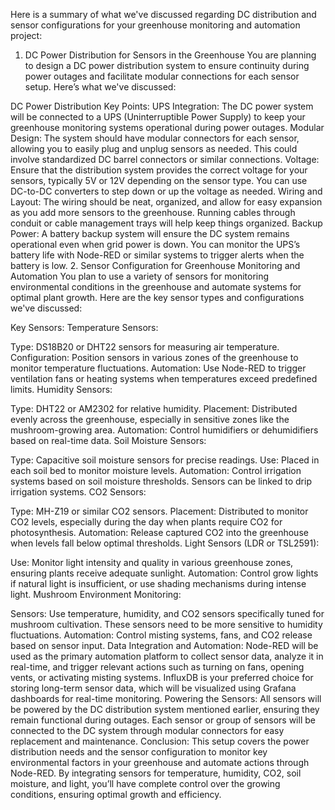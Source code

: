 Here is a summary of what we've discussed regarding DC distribution and sensor configurations for your greenhouse monitoring and automation project:

1. DC Power Distribution for Sensors in the Greenhouse
You are planning to design a DC power distribution system to ensure continuity during power outages and facilitate modular connections for each sensor setup. Here’s what we've discussed:

DC Power Distribution Key Points:
UPS Integration: The DC power system will be connected to a UPS (Uninterruptible Power Supply) to keep your greenhouse monitoring systems operational during power outages.
Modular Design: The system should have modular connectors for each sensor, allowing you to easily plug and unplug sensors as needed. This could involve standardized DC barrel connectors or similar connections.
Voltage: Ensure that the distribution system provides the correct voltage for your sensors, typically 5V or 12V depending on the sensor type. You can use DC-to-DC converters to step down or up the voltage as needed.
Wiring and Layout: The wiring should be neat, organized, and allow for easy expansion as you add more sensors to the greenhouse. Running cables through conduit or cable management trays will help keep things organized.
Backup Power: A battery backup system will ensure the DC system remains operational even when grid power is down. You can monitor the UPS’s battery life with Node-RED or similar systems to trigger alerts when the battery is low.
2. Sensor Configuration for Greenhouse Monitoring and Automation
You plan to use a variety of sensors for monitoring environmental conditions in the greenhouse and automate systems for optimal plant growth. Here are the key sensor types and configurations we've discussed:

Key Sensors:
Temperature Sensors:

Type: DS18B20 or DHT22 sensors for measuring air temperature.
Configuration: Position sensors in various zones of the greenhouse to monitor temperature fluctuations.
Automation: Use Node-RED to trigger ventilation fans or heating systems when temperatures exceed predefined limits.
Humidity Sensors:

Type: DHT22 or AM2302 for relative humidity.
Placement: Distributed evenly across the greenhouse, especially in sensitive zones like the mushroom-growing area.
Automation: Control humidifiers or dehumidifiers based on real-time data.
Soil Moisture Sensors:

Type: Capacitive soil moisture sensors for precise readings.
Use: Placed in each soil bed to monitor moisture levels.
Automation: Control irrigation systems based on soil moisture thresholds. Sensors can be linked to drip irrigation systems.
CO2 Sensors:

Type: MH-Z19 or similar CO2 sensors.
Placement: Distributed to monitor CO2 levels, especially during the day when plants require CO2 for photosynthesis.
Automation: Release captured CO2 into the greenhouse when levels fall below optimal thresholds.
Light Sensors (LDR or TSL2591):

Use: Monitor light intensity and quality in various greenhouse zones, ensuring plants receive adequate sunlight.
Automation: Control grow lights if natural light is insufficient, or use shading mechanisms during intense light.
Mushroom Environment Monitoring:

Sensors: Use temperature, humidity, and CO2 sensors specifically tuned for mushroom cultivation. These sensors need to be more sensitive to humidity fluctuations.
Automation: Control misting systems, fans, and CO2 release based on sensor input.
Data Integration and Automation:
Node-RED will be used as the primary automation platform to collect sensor data, analyze it in real-time, and trigger relevant actions such as turning on fans, opening vents, or activating misting systems.
InfluxDB is your preferred choice for storing long-term sensor data, which will be visualized using Grafana dashboards for real-time monitoring.
Powering the Sensors:
All sensors will be powered by the DC distribution system mentioned earlier, ensuring they remain functional during outages.
Each sensor or group of sensors will be connected to the DC system through modular connectors for easy replacement and maintenance.
Conclusion:
This setup covers the power distribution needs and the sensor configuration to monitor key environmental factors in your greenhouse and automate actions through Node-RED. By integrating sensors for temperature, humidity, CO2, soil moisture, and light, you’ll have complete control over the growing conditions, ensuring optimal growth and efficiency.
